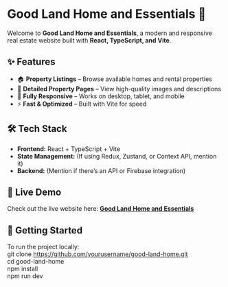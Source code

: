 # Good Land Home and Essentials 🏡  

Welcome to **Good Land Home and Essentials**, a modern and responsive real estate website built with **React, TypeScript, and Vite**.  

## ✨ Features  
- 🏠 **Property Listings** – Browse available homes and rental properties  
- 📄 **Detailed Property Pages** – View high-quality images and descriptions  
- 📱 **Fully Responsive** – Works on desktop, tablet, and mobile  
- ⚡ **Fast & Optimized** – Built with Vite for speed  

## 🛠️ Tech Stack  
- **Frontend:** React + TypeScript + Vite  
- **State Management:** (If using Redux, Zustand, or Context API, mention it)  
- **Backend:** (Mention if there’s an API or Firebase integration)  

## 🚀 Live Demo  
Check out the live website here: **[Good Land Home and Essentials]({youtube.com})**  

## 📌 Getting Started  
To run the project locally:  
git clone https://github.com/yourusername/good-land-home.git  
cd good-land-home  
npm install  
npm run dev  
